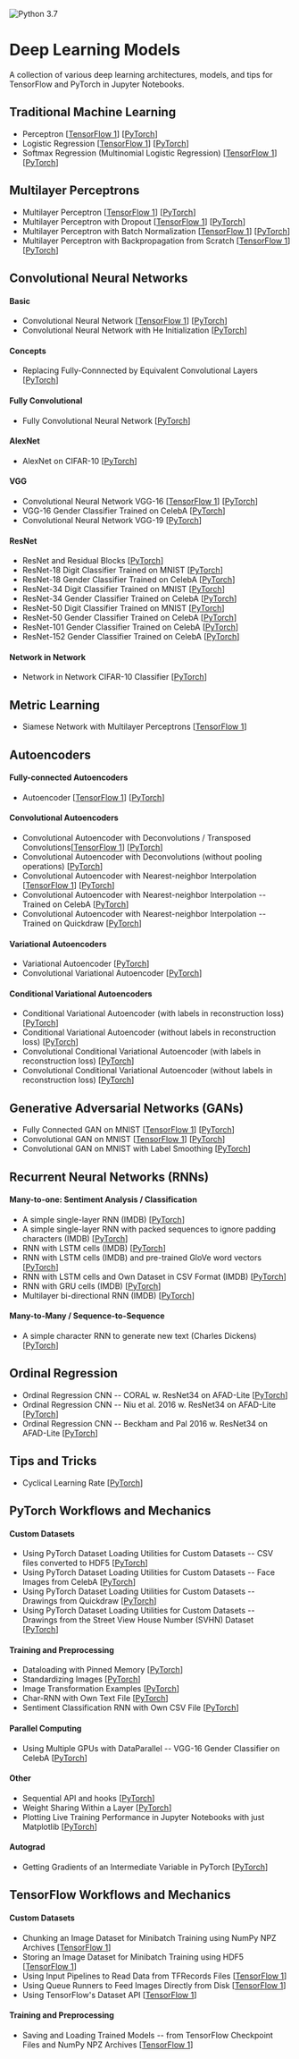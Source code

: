 ![Python 3.7](https://img.shields.io/badge/Python-3.7-blue.svg)

# Deep Learning Models

A collection of various deep learning architectures, models, and tips for TensorFlow and PyTorch in Jupyter Notebooks.

## Traditional Machine Learning

- Perceptron [[TensorFlow 1](deepLearning/deepLearning/tensorflow1_ipynb/basic-ml/perceptron.ipynb)] [[PyTorch](deepLearning/pytorch_ipynb/basic-ml/perceptron.ipynb)]
- Logistic Regression [[TensorFlow 1](deepLearning/deepLearning/tensorflow1_ipynb/basic-ml/logistic-regression.ipynb)] [[PyTorch](deepLearning/pytorch_ipynb/basic-ml/logistic-regression.ipynb)]
- Softmax Regression (Multinomial Logistic Regression) [[TensorFlow 1](deepLearning/deepLearning/tensorflow1_ipynb/basic-ml/softmax-regression.ipynb)] [[PyTorch](deepLearning/pytorch_ipynb/basic-ml/softmax-regression.ipynb)]

## Multilayer Perceptrons

- Multilayer Perceptron [[TensorFlow 1](deepLearning/deepLearning/tensorflow1_ipynb/mlp/mlp-basic.ipynb)] [[PyTorch](deepLearning/pytorch_ipynb/mlp/mlp-basic.ipynb)]
- Multilayer Perceptron with Dropout [[TensorFlow 1](deepLearning/deepLearning/tensorflow1_ipynb/mlp/mlp-dropout.ipynb)] [[PyTorch](deepLearning/pytorch_ipynb/mlp/mlp-dropout.ipynb)]
- Multilayer Perceptron with Batch Normalization [[TensorFlow 1](deepLearning/deepLearning/tensorflow1_ipynb/mlp/mlp-batchnorm.ipynb)] [[PyTorch](deepLearning/pytorch_ipynb/mlp/mlp-batchnorm.ipynb)]
- Multilayer Perceptron with Backpropagation from Scratch [[TensorFlow 1](deepLearning/deepLearning/tensorflow1_ipynb/mlp/mlp-lowlevel.ipynb)] [[PyTorch](deepLearning/pytorch_ipynb/mlp/mlp-fromscratch__sigmoid-mse.ipynb)]


## Convolutional Neural Networks


#### Basic

- Convolutional Neural Network [[TensorFlow 1](deepLearning/deepLearning/tensorflow1_ipynb/cnn/cnn-basic.ipynb)] [[PyTorch](deepLearning/pytorch_ipynb/cnn/cnn-basic.ipynb)]
- Convolutional Neural Network with He Initialization  [[PyTorch](deepLearning/pytorch_ipynb/cnn/cnn-he-init.ipynb)]

#### Concepts

- Replacing Fully-Connnected by Equivalent Convolutional Layers [[PyTorch](deepLearning/pytorch_ipynb/cnn/fc-to-conv.ipynb)]


#### Fully Convolutional

- Fully Convolutional Neural Network [[PyTorch](deepLearning/pytorch_ipynb/cnn/cnn-allconv.ipynb)]

#### AlexNet

- AlexNet on CIFAR-10 [[PyTorch](deepLearning/pytorch_ipynb/cnn/cnn-alexnet-cifar10.ipynb)]

#### VGG

- Convolutional Neural Network VGG-16 [[TensorFlow 1](deepLearning/deepLearning/tensorflow1_ipynb/cnn/cnn-vgg16.ipynb)] [[PyTorch](deepLearning/pytorch_ipynb/cnn/cnn-vgg16.ipynb)]
- VGG-16 Gender Classifier Trained on CelebA [[PyTorch](deepLearning/pytorch_ipynb/cnn/cnn-vgg16-celeba.ipynb)]
- Convolutional Neural Network VGG-19 [[PyTorch](deepLearning/pytorch_ipynb/cnn/cnn-vgg19.ipynb)]

#### ResNet

- ResNet and Residual Blocks [[PyTorch](deepLearning/pytorch_ipynb/cnn/resnet-ex-1.ipynb)]
- ResNet-18 Digit Classifier Trained on MNIST [[PyTorch](deepLearning/pytorch_ipynb/cnn/cnn-resnet18-mnist.ipynb)]
- ResNet-18 Gender Classifier Trained on CelebA [[PyTorch](deepLearning/pytorch_ipynb/cnn/cnn-resnet18-celeba-dataparallel.ipynb)]
- ResNet-34 Digit Classifier Trained on MNIST [[PyTorch](deepLearning/pytorch_ipynb/cnn/cnn-resnet34-mnist.ipynb)]
- ResNet-34 Gender Classifier Trained on CelebA [[PyTorch](deepLearning/pytorch_ipynb/cnn/cnn-resnet34-celeba-dataparallel.ipynb)]
- ResNet-50 Digit Classifier Trained on MNIST [[PyTorch](deepLearning/pytorch_ipynb/cnn/cnn-resnet50-mnist.ipynb)]
- ResNet-50 Gender Classifier Trained on CelebA [[PyTorch](deepLearning/pytorch_ipynb/cnn/cnn-resnet50-celeba-dataparallel.ipynb)]
- ResNet-101 Gender Classifier Trained on CelebA [[PyTorch](deepLearning/pytorch_ipynb/cnn/cnn-resnet101-celeba.ipynb)]
- ResNet-152 Gender Classifier Trained on CelebA [[PyTorch](deepLearning/pytorch_ipynb/cnn/cnn-resnet152-celeba.ipynb)]

#### Network in Network

- Network in Network CIFAR-10 Classifier [[PyTorch](deepLearning/pytorch_ipynb/cnn/nin-cifar10.ipynb)] 


## Metric Learning

- Siamese Network with Multilayer Perceptrons [[TensorFlow 1](deepLearning/deepLearning/tensorflow1_ipynb/metric/siamese-1.ipynb)]

## Autoencoders

#### Fully-connected Autoencoders

- Autoencoder [[TensorFlow 1](deepLearning/deepLearning/tensorflow1_ipynb/autoencoder/ae-basic.ipynb)] [[PyTorch](deepLearning/pytorch_ipynb/autoencoder/ae-basic.ipynb)]

#### Convolutional Autoencoders

- Convolutional Autoencoder with Deconvolutions / Transposed Convolutions[[TensorFlow 1](deepLearning/deepLearning/tensorflow1_ipynb/autoencoder/ae-deconv.ipynb)] [[PyTorch](deepLearning/pytorch_ipynb/autoencoder/ae-deconv.ipynb)]
- Convolutional Autoencoder with Deconvolutions (without pooling operations) [[PyTorch](deepLearning/pytorch_ipynb/autoencoder/ae-deconv-nopool.ipynb)]
- Convolutional Autoencoder with Nearest-neighbor Interpolation [[TensorFlow 1](deepLearning/deepLearning/tensorflow1_ipynb/autoencoder/ae-conv-nneighbor.ipynb)] [[PyTorch](deepLearning/pytorch_ipynb/autoencoder/ae-conv-nneighbor.ipynb)]
- Convolutional Autoencoder with Nearest-neighbor Interpolation -- Trained on CelebA [[PyTorch](deepLearning/pytorch_ipynb/autoencoder/ae-conv-nneighbor-celeba.ipynb)]
- Convolutional Autoencoder with Nearest-neighbor Interpolation -- Trained on Quickdraw [[PyTorch](deepLearning/pytorch_ipynb/autoencoder/ae-conv-nneighbor-quickdraw-1.ipynb)]

#### Variational Autoencoders

- Variational Autoencoder [[PyTorch](deepLearning/pytorch_ipynb/autoencoder/ae-var.ipynb)]
- Convolutional Variational Autoencoder [[PyTorch](deepLearning/pytorch_ipynb/autoencoder/ae-conv-var.ipynb)]

#### Conditional Variational Autoencoders

- Conditional Variational Autoencoder (with labels in reconstruction loss) [[PyTorch](deepLearning/pytorch_ipynb/autoencoder/ae-cvae.ipynb)]
- Conditional Variational Autoencoder (without labels in reconstruction loss) [[PyTorch](deepLearning/pytorch_ipynb/autoencoder/ae-cvae_no-out-concat.ipynb)]
- Convolutional Conditional Variational Autoencoder (with labels in reconstruction loss) [[PyTorch](deepLearning/pytorch_ipynb/autoencoder/ae-cnn-cvae.ipynb)]
- Convolutional Conditional Variational Autoencoder (without labels in reconstruction loss) [[PyTorch](deepLearning/pytorch_ipynb/autoencoder/ae-cnn-cvae_no-out-concat.ipynb)]

## Generative Adversarial Networks (GANs)

- Fully Connected GAN on MNIST [[TensorFlow 1](deepLearning/deepLearning/tensorflow1_ipynb/gan/gan.ipynb)] [[PyTorch](deepLearning/pytorch_ipynb/gan/gan.ipynb)]
- Convolutional GAN on MNIST [[TensorFlow 1](deepLearning/deepLearning/tensorflow1_ipynb/gan/gan-conv.ipynb)] [[PyTorch](deepLearning/pytorch_ipynb/gan/gan-conv.ipynb)]
- Convolutional GAN on MNIST with Label Smoothing [[PyTorch](deepLearning/pytorch_ipynb/gan/gan-conv-smoothing.ipynb)]

## Recurrent Neural Networks (RNNs)


#### Many-to-one: Sentiment Analysis / Classification

- A simple single-layer RNN (IMDB) [[PyTorch](deepLearning/pytorch_ipynb/rnn/rnn_simple_imdb.ipynb)]
- A simple single-layer RNN with packed sequences to ignore padding characters (IMDB) [[PyTorch](deepLearning/pytorch_ipynb/rnn/rnn_simple_packed_imdb.ipynb)]
- RNN with LSTM cells (IMDB) [[PyTorch](deepLearning/pytorch_ipynb/rnn/rnn_lstm_packed_imdb.ipynb)]
- RNN with LSTM cells (IMDB) and pre-trained GloVe word vectors [[PyTorch](deepLearning/pytorch_ipynb/rnn/rnn_lstm_packed_imdb-glove.ipynb)]
- RNN with LSTM cells and Own Dataset in CSV Format (IMDB) [[PyTorch](deepLearning/pytorch_ipynb/rnn/rnn_lstm_packed_own_csv_imdb.ipynb)]
- RNN with GRU cells (IMDB) [[PyTorch](deepLearning/pytorch_ipynb/rnn/rnn_gru_packed_imdb.ipynb)]
- Multilayer bi-directional RNN (IMDB) [[PyTorch](deepLearning/pytorch_ipynb/rnn/rnn_gru_packed_imdb.ipynb)]

#### Many-to-Many / Sequence-to-Sequence

- A simple character RNN to generate new text (Charles Dickens) [[PyTorch](deepLearning/pytorch_ipynb/rnn/char_rnn-charlesdickens.ipynb)]



## Ordinal Regression

- Ordinal Regression CNN -- CORAL w. ResNet34 on AFAD-Lite [[PyTorch](deepLearning/pytorch_ipynb/ordinal/ordinal-cnn-coral-afadlite.ipynb)]
- Ordinal Regression CNN -- Niu et al. 2016 w. ResNet34 on AFAD-Lite [[PyTorch](deepLearning/pytorch_ipynb/ordinal/ordinal-cnn-niu-afadlite.ipynb)]
- Ordinal Regression CNN -- Beckham and Pal 2016 w. ResNet34 on AFAD-Lite [[PyTorch](deepLearning/pytorch_ipynb/ordinal/ordinal-cnn-niu-afadlite.ipynb)]






## Tips and Tricks

- Cyclical Learning Rate [[PyTorch](deepLearning/pytorch_ipynb/tricks/cyclical-learning-rate.ipynb)]



## PyTorch Workflows and Mechanics

#### Custom Datasets

- Using PyTorch Dataset Loading Utilities for Custom Datasets -- CSV files converted to HDF5 [[PyTorch](deepLearning/pytorch_ipynb/mechanics/custom-data-loader-csv.ipynb)]
- Using PyTorch Dataset Loading Utilities for Custom Datasets -- Face Images from CelebA [[PyTorch](deepLearning/pytorch_ipynb/mechanics/custom-data-loader-celeba.ipynb)]
- Using PyTorch Dataset Loading Utilities for Custom Datasets -- Drawings from Quickdraw [[PyTorch](deepLearning/pytorch_ipynb/mechanics/custom-data-loader-quickdraw.ipynb)]
- Using PyTorch Dataset Loading Utilities for Custom Datasets -- Drawings from the Street View House Number (SVHN) Dataset [[PyTorch](deepLearning/pytorch_ipynb/mechanics/custom-data-loader-svhn.ipynb)]

#### Training and Preprocessing

- Dataloading with Pinned Memory [[PyTorch](deepLearning/pytorch_ipynb/cnn/cnn-resnet34-cifar10-pinmem.ipynb)]
- Standardizing Images [[PyTorch](deepLearning/pytorch_ipynb/cnn/cnn-standardized.ipynb)]
- Image Transformation Examples [[PyTorch](deepLearning/pytorch_ipynb/mechanics/torchvision-transform-examples.ipynb)]
- Char-RNN with Own Text File [[PyTorch](deepLearning/pytorch_ipynb/rnn/char_rnn-charlesdickens.ipynb)]
- Sentiment Classification RNN with Own CSV File [[PyTorch](deepLearning/pytorch_ipynb/rnn/rnn_lstm_packed_own_csv_imdb.ipynb)]


#### Parallel Computing

- Using Multiple GPUs with DataParallel -- VGG-16 Gender Classifier on CelebA [[PyTorch](deepLearning/pytorch_ipynb/cnn/cnn-vgg16-celeba-data-parallel.ipynb)]

#### Other 

- Sequential API and hooks  [[PyTorch](deepLearning/pytorch_ipynb/mechanics/mlp-sequential.ipynb)]
- Weight Sharing Within a Layer  [[PyTorch](deepLearning/pytorch_ipynb/mechanics/cnn-weight-sharing.ipynb)]
- Plotting Live Training Performance in Jupyter Notebooks with just Matplotlib  [[PyTorch](deepLearning/pytorch_ipynb/mechanics/plot-jupyter-matplotlib.ipynb)]

#### Autograd

- Getting Gradients of an Intermediate Variable in PyTorch  [[PyTorch](deepLearning/pytorch_ipynb/mechanics/manual-gradients.ipynb)]



## TensorFlow Workflows and Mechanics

#### Custom Datasets

- Chunking an Image Dataset for Minibatch Training using NumPy NPZ Archives [[TensorFlow 1](deepLearning/deepLearning/tensorflow1_ipynb/mechanics/image-data-chunking-npz.ipynb)]
- Storing an Image Dataset for Minibatch Training using HDF5 [[TensorFlow 1](deepLearning/deepLearning/tensorflow1_ipynb/mechanics/image-data-chunking-hdf5.ipynb)]
- Using Input Pipelines to Read Data from TFRecords Files [[TensorFlow 1](deepLearning/deepLearning/tensorflow1_ipynb/mechanics/tfrecords.ipynb)]
- Using Queue Runners to Feed Images Directly from Disk [[TensorFlow 1](deepLearning/tensorflow1_ipynb/mechanics/file-queues.ipynb)]
- Using TensorFlow's Dataset API [[TensorFlow 1](deepLearning/tensorflow1_ipynb/mechanics/dataset-api.ipynb)]

#### Training and Preprocessing

- Saving and Loading Trained Models -- from TensorFlow Checkpoint Files and NumPy NPZ Archives [[TensorFlow 1](deepLearning/tensorflow1_ipynb/mechanics/saving-and-reloading-models.ipynb)]


